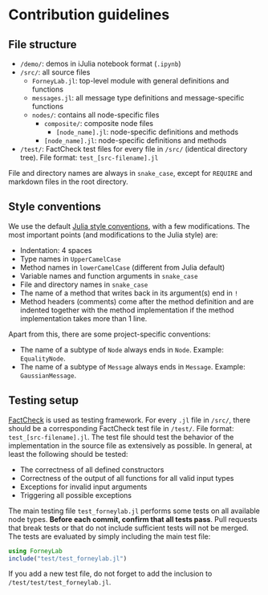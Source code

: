 Contribution guidelines
=======================

File structure
--------------
- `/demo/`: demos in iJulia notebook format (`.ipynb`)
- `/src/`: all source files
    + `ForneyLab.jl`: top-level module with general definitions and functions
    + `messages.jl`: all message type definitions and message-specific functions
    + `nodes/`: contains all node-specific files
        * `composite/`: composite node files
            - `[node_name].jl`: node-specific definitions and methods
        * `[node_name].jl`: node-specific definitions and methods
- `/test/`: FactCheck test files for every file in `/src/` (identical directory tree). File format: `test_[src-filename].jl` 

File and directory names are always in `snake_case`, except for `REQUIRE` and markdown files in the root directory.

Style conventions
-----------------
We use the default [Julia style conventions](http://julia.readthedocs.org/en/latest/manual/style-guide/), with a few modifications. The most important points (and modifications to the Julia style) are:

- Indentation: 4 spaces
- Type names in `UpperCamelCase`
- Method names in `lowerCamelCase` (different from Julia default)
- Variable names and function arguments in `snake_case`
- File and directory names in `snake_case`
- The name of a method that writes back in its argument(s) end in `!`
- Method headers (comments) come after the method definition and are indented together with the method implementation if the method implementation takes more than 1 line.

Apart from this, there are some project-specific conventions:

- The name of a subtype of `Node` always ends in `Node`. Example: `EqualityNode`.
- The name of a subtype of `Message` always ends in `Message`. Example: `GaussianMessage`.

Testing setup
-------------
[FactCheck](https://github.com/zachallaun/FactCheck.jl) is used as testing framework.
For every `.jl` file in `/src/`, there should be a corresponding FactCheck test file in `/test/`. File format: `test_[src-filename].jl`. The test file should test the behavior of the implementation in the source file as extensively as possible. In general, at least the following should be tested:

- The correctness of all defined constructors
- Correctness of the output of all functions for all valid input types
- Exceptions for invalid input arguments
- Triggering all possible exceptions

The main testing file `test_forneylab.jl` performs some tests on all available node types.
**Before each commit, confirm that all tests pass**. Pull requests that break tests or that do not include sufficient tests will not be merged. The tests are evaluated by simply including the main test file:

```jl
using ForneyLab
include("test/test_forneylab.jl")
```

If you add a new test file, do not forget to add the inclusion to `/test/test/test_forneylab.jl`.